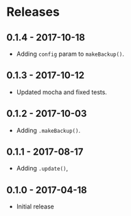 # Releases

## 0.1.4 - 2017-10-18

- Adding `config` param to `makeBackup()`.

## 0.1.3 - 2017-10-12

- Updated mocha and fixed tests.

## 0.1.2 - 2017-10-03

- Adding `.makeBackup()`.

## 0.1.1 - 2017-08-17

- Adding `.update()`,

## 0.1.0 - 2017-04-18

- Initial release
